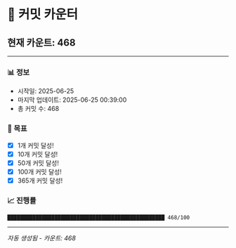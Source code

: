 # 🔢 커밋 카운터

## 현재 카운트: 468

---

### 📊 정보
- 시작일: 2025-06-25
- 마지막 업데이트: 2025-06-25 00:39:00
- 총 커밋 수: 468

### 🎯 목표
- [x] 1개 커밋 달성!
- [x] 10개 커밋 달성!
- [x] 50개 커밋 달성!
- [x] 100개 커밋 달성!
- [x] 365개 커밋 달성!

### 📈 진행률
```
██████████████████████████████████████████████████ 468/100
```

---
*자동 생성됨 - 카운트: 468*
